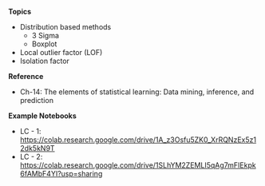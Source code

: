 **Topics**
- Distribution based methods
	- 3 Sigma
	- Boxplot 
- Local outlier factor (LOF)
- Isolation factor

**Reference**
- Ch-14: The elements of statistical learning: Data mining, inference, and prediction

**Example Notebooks**
- LC - 1: https://colab.research.google.com/drive/1A_z3Osfu5ZK0_XrRQNzEx5z12dk5kN9T
- LC - 2: https://colab.research.google.com/drive/1SLhYM2ZEMLI5qAg7mFIEkpk6fAMbF4YI?usp=sharing
